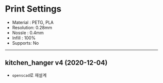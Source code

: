 # Print Settings

- Material : PETG, PLA
- Resolution: 0.28mm
- Nossle : 0.4mm
- Infill : 100%
- Supports: No

---

## kitchen_hanger v4 (2020-12-04)

- `openscad`로 재설계